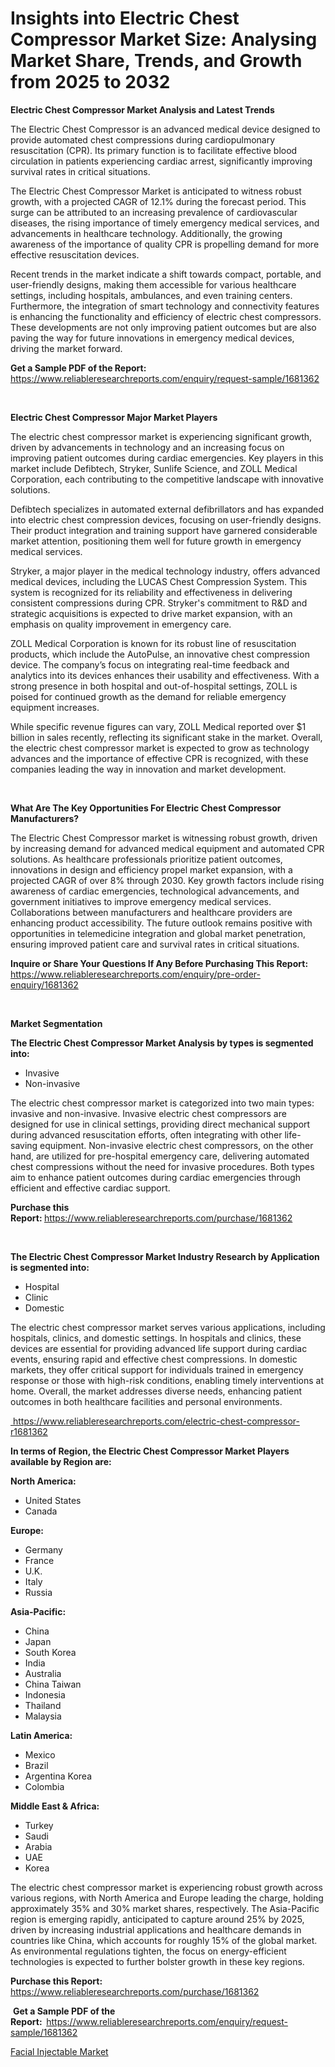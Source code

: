 <p><h1>Insights into Electric Chest Compressor Market Size: Analysing Market Share, Trends, and Growth from 2025 to 2032</h1></p><p><strong>Electric Chest Compressor Market Analysis and Latest Trends</strong></p>
<p><p>The Electric Chest Compressor is an advanced medical device designed to provide automated chest compressions during cardiopulmonary resuscitation (CPR). Its primary function is to facilitate effective blood circulation in patients experiencing cardiac arrest, significantly improving survival rates in critical situations. </p><p>The Electric Chest Compressor Market is anticipated to witness robust growth, with a projected CAGR of 12.1% during the forecast period. This surge can be attributed to an increasing prevalence of cardiovascular diseases, the rising importance of timely emergency medical services, and advancements in healthcare technology. Additionally, the growing awareness of the importance of quality CPR is propelling demand for more effective resuscitation devices.</p><p>Recent trends in the market indicate a shift towards compact, portable, and user-friendly designs, making them accessible for various healthcare settings, including hospitals, ambulances, and even training centers. Furthermore, the integration of smart technology and connectivity features is enhancing the functionality and efficiency of electric chest compressors. These developments are not only improving patient outcomes but are also paving the way for future innovations in emergency medical devices, driving the market forward.</p></p>
<p><strong>Get a Sample PDF of the Report:&nbsp;</strong> <a href="https://www.reliableresearchreports.com/enquiry/request-sample/1681362?utm_campaign=2030&utm_medium=2&utm_source=Github&utm_content=ia&utm_term=24032025&utm_id=electric-chest-compressor">https://www.reliableresearchreports.com/enquiry/request-sample/1681362</a></p>
<p>&nbsp;</p>
<p><strong>Electric Chest Compressor Major Market Players</strong></p>
<p><p>The electric chest compressor market is experiencing significant growth, driven by advancements in technology and an increasing focus on improving patient outcomes during cardiac emergencies. Key players in this market include Defibtech, Stryker, Sunlife Science, and ZOLL Medical Corporation, each contributing to the competitive landscape with innovative solutions.</p><p>Defibtech specializes in automated external defibrillators and has expanded into electric chest compression devices, focusing on user-friendly designs. Their product integration and training support have garnered considerable market attention, positioning them well for future growth in emergency medical services.</p><p>Stryker, a major player in the medical technology industry, offers advanced medical devices, including the LUCAS Chest Compression System. This system is recognized for its reliability and effectiveness in delivering consistent compressions during CPR. Stryker's commitment to R&D and strategic acquisitions is expected to drive market expansion, with an emphasis on quality improvement in emergency care.</p><p>ZOLL Medical Corporation is known for its robust line of resuscitation products, which include the AutoPulse, an innovative chest compression device. The company’s focus on integrating real-time feedback and analytics into its devices enhances their usability and effectiveness. With a strong presence in both hospital and out-of-hospital settings, ZOLL is poised for continued growth as the demand for reliable emergency equipment increases.</p><p>While specific revenue figures can vary, ZOLL Medical reported over $1 billion in sales recently, reflecting its significant stake in the market. Overall, the electric chest compressor market is expected to grow as technology advances and the importance of effective CPR is recognized, with these companies leading the way in innovation and market development.</p></p>
<p>&nbsp;</p>
<p><strong>What Are The Key Opportunities For Electric Chest Compressor Manufacturers?</strong></p>
<p><p>The Electric Chest Compressor market is witnessing robust growth, driven by increasing demand for advanced medical equipment and automated CPR solutions. As healthcare professionals prioritize patient outcomes, innovations in design and efficiency propel market expansion, with a projected CAGR of over 8% through 2030. Key growth factors include rising awareness of cardiac emergencies, technological advancements, and government initiatives to improve emergency medical services. Collaborations between manufacturers and healthcare providers are enhancing product accessibility. The future outlook remains positive with opportunities in telemedicine integration and global market penetration, ensuring improved patient care and survival rates in critical situations.</p></p>
<p><strong>Inquire or Share Your Questions If Any Before Purchasing This Report:</strong> <a href="https://www.reliableresearchreports.com/enquiry/pre-order-enquiry/1681362?utm_campaign=2030&utm_medium=2&utm_source=Github&utm_content=ia&utm_term=24032025&utm_id=electric-chest-compressor">https://www.reliableresearchreports.com/enquiry/pre-order-enquiry/1681362</a></p>
<p>&nbsp;</p>
<p><strong>Market Segmentation</strong></p>
<p><strong>The Electric Chest Compressor Market Analysis by types is segmented into:</strong></p>
<p><ul><li>Invasive</li><li>Non-invasive</li></ul></p>
<p><p>The electric chest compressor market is categorized into two main types: invasive and non-invasive. Invasive electric chest compressors are designed for use in clinical settings, providing direct mechanical support during advanced resuscitation efforts, often integrating with other life-saving equipment. Non-invasive electric chest compressors, on the other hand, are utilized for pre-hospital emergency care, delivering automated chest compressions without the need for invasive procedures. Both types aim to enhance patient outcomes during cardiac emergencies through efficient and effective cardiac support.</p></p>
<p><strong>Purchase this Report:&nbsp;</strong><a href="https://www.reliableresearchreports.com/purchase/1681362?utm_campaign=2030&utm_medium=2&utm_source=Github&utm_content=ia&utm_term=24032025&utm_id=electric-chest-compressor">https://www.reliableresearchreports.com/purchase/1681362</a></p>
<p>&nbsp;</p>
<p><strong>The Electric Chest Compressor Market Industry Research by Application is segmented into:</strong></p>
<p><ul><li>Hospital</li><li>Clinic</li><li>Domestic</li></ul></p>
<p><p>The electric chest compressor market serves various applications, including hospitals, clinics, and domestic settings. In hospitals and clinics, these devices are essential for providing advanced life support during cardiac events, ensuring rapid and effective chest compressions. In domestic markets, they offer critical support for individuals trained in emergency response or those with high-risk conditions, enabling timely interventions at home. Overall, the market addresses diverse needs, enhancing patient outcomes in both healthcare facilities and personal environments.</p></p>
<p><a href="https://www.reliableresearchreports.com/electric-chest-compressor-r1681362?utm_campaign=2030&utm_medium=2&utm_source=Github&utm_content=ia&utm_term=24032025&utm_id=electric-chest-compressor">&nbsp;https://www.reliableresearchreports.com/electric-chest-compressor-r1681362</a></p>
<p><strong>In terms of Region, the Electric Chest Compressor Market Players available by Region are:</strong></p>
<p>
    <p> <strong> North America: </strong>
        <ul>
            <li>United States</li>
            <li>Canada</li>
        </ul>
        </p> 
    <p> <strong> Europe: </strong>
        <ul>
            <li>Germany</li>
            <li>France</li>
            <li>U.K.</li>
            <li>Italy</li>
            <li>Russia</li>
        </ul>
        </p> 
    <p> <strong> Asia-Pacific: </strong>
        <ul>
            <li>China</li>
            <li>Japan</li>
            <li>South Korea</li>
            <li>India</li>
            <li>Australia</li>
            <li>China Taiwan</li>
            <li>Indonesia</li>
            <li>Thailand</li>
            <li>Malaysia</li>
        </ul>
        </p> 
    <p> <strong> Latin America: </strong>
        <ul>
            <li>Mexico</li>
            <li>Brazil</li>
            <li>Argentina Korea</li>
            <li>Colombia</li>
        </ul>
        </p> 
    <p> <strong> Middle East & Africa: </strong>
        <ul>
            <li>Turkey</li>
            <li>Saudi</li>
            <li>Arabia</li>
            <li>UAE</li>
            <li>Korea</li>
        </ul>
    </p>
    </p>
<p><p>The electric chest compressor market is experiencing robust growth across various regions, with North America and Europe leading the charge, holding approximately 35% and 30% market shares, respectively. The Asia-Pacific region is emerging rapidly, anticipated to capture around 25% by 2025, driven by increasing industrial applications and healthcare demands in countries like China, which accounts for roughly 15% of the global market. As environmental regulations tighten, the focus on energy-efficient technologies is expected to further bolster growth in these key regions.</p></p>
<p><strong>Purchase this Report: </strong><a href="https://www.reliableresearchreports.com/purchase/1681362?utm_campaign=2030&utm_medium=2&utm_source=Github&utm_content=ia&utm_term=24032025&utm_id=electric-chest-compressor">https://www.reliableresearchreports.com/purchase/1681362</a></p>
<p>&nbsp;<strong>Get a Sample PDF of the Report:&nbsp;&nbsp;</strong><a href="https://www.reliableresearchreports.com/enquiry/request-sample/1681362?utm_campaign=2030&utm_medium=2&utm_source=Github&utm_content=ia&utm_term=24032025&utm_id=electric-chest-compressor">https://www.reliableresearchreports.com/enquiry/request-sample/1681362</a></p>
<p><strong></strong></p>
<p><p><a href="https://github.com/NargisHussain432/Market-Research-Report-List-1/blob/main/facial-injectable-market.md?utm_campaign=2030&utm_medium=2&utm_source=Github&utm_content=ia&utm_term=24032025&utm_id=electric-chest-compressor">Facial Injectable Market</a></p></p>